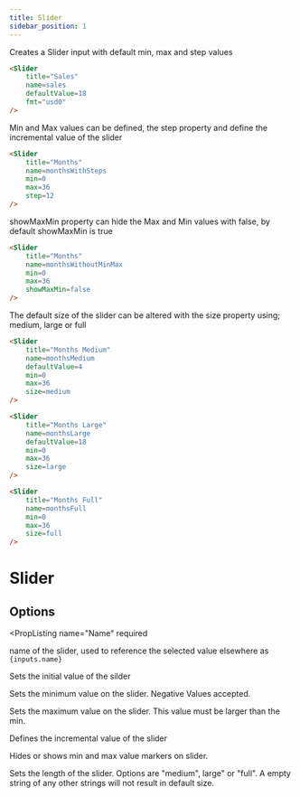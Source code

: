 ```yaml
---
title: Slider
sidebar_position: 1
---
```


Creates a Slider input with default min, max and step values


<Slider
    title="Sales" 
    name=sales
    defaultValue=18
    fmt="usd0"
/>

````markdown
<Slider
    title="Sales" 
    name=sales
    defaultValue=18
    fmt="usd0"
/>
````

Min and Max values can be defined, the step property and define the incremental value of the slider

<Slider
    title="Months" 
    name=monthsWithSteps
    min=0
    max=36
    step=12
/>


````markdown
<Slider
    title="Months" 
    name=monthsWithSteps
    min=0
    max=36
    step=12
/>
````

showMaxMin property can hide the Max and Min values with false, by default showMaxMin is true

<Slider
    title="Months" 
    name=monthsWithoutMinMax
    min=0
    max=36
    showMaxMin=false
/>

````markdown
<Slider
    title="Months" 
    name=monthsWithoutMinMax
    min=0
    max=36
    showMaxMin=false
/>
````

The default size of the slider can be altered with the size property using; medium, large or full

<Slider
    title="Months Medium" 
    name=monthsMedium
    defaultValue=4
    min=0
    max=36
    size=medium
/>

````markdown
<Slider
    title="Months Medium" 
    name=monthsMedium
    defaultValue=4
    min=0
    max=36
    size=medium
/>
````

<Slider
    title="Months Large" 
    name=monthsLarge
    defaultValue=18
    min=0
    max=36
    size=large
/>

````markdown
<Slider
    title="Months Large" 
    name=monthsLarge
    defaultValue=18
    min=0
    max=36
    size=large
/>
````
<Slider
    title="Months Full" 
    name=monthsFull
    defaultValue=26
    min=0
    max=36
    size=full
/>

````markdown
<Slider
    title="Months Full" 
    name=monthsFull
    min=0
    max=36
    size=full
/>
````

# Slider

## Options

<PropListing 
    name="Name"
    required
>

name of the slider, used to reference the selected value elsewhere as `{inputs.name}`

</PropListing>
<PropListing 
    name="defaultValue"
>

Sets the initial value of the silder

</PropListing>
<PropListing 
    name="min"
    options=number
    defaultValue=0
>

Sets the minimum value on the slider. Negative Values accepted.

</PropListing>
<PropListing 
    name="max"
    options=number
    defaultValue=100
>

Sets the maximum value on the slider. This value must be larger than the min.

</PropListing>
<PropListing 
    name="step"
    options=number
    defaultValue=1
>

Defines the incremental value of the slider

</PropListing>
<PropListing 
    name="showMinMax"
    options="boolean"
    defaultValue="true"
>

Hides or shows min and max value markers on slider.  

</PropListing>
<PropListing 
    name="size"
    size="string"
    defaultValue=""
>

Sets the length of the slider. Options are "medium", large" or "full". A empty string of any other strings will not result in default size.
</PropListing>
<PropListing
    name="fmt"
    description="Sets format for the value (<a class=markdown href='/core-concepts/formatting'>see available formats<a/>)"
    options="Excel-style format | built-in format | custom format"
/>

<Slider
    title="Sales" 
    name=sales
    defaultValue='18'
    fmt="usd0"
    steps='2'
    max='20'
    min='0'
/>








